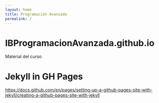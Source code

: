 ```yaml
---
layout: home
title: Programación Avanzada
permalink: /
---
```


# IBProgramacionAvanzada.github.io
Material del curso

# Jekyll in GH Pages

https://docs.github.com/en/pages/setting-up-a-github-pages-site-with-jekyll/creating-a-github-pages-site-with-jekyll